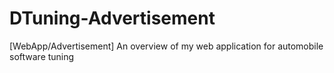 # DTuning-Advertisement
[WebApp/Advertisement] An overview of my web application for automobile software tuning
